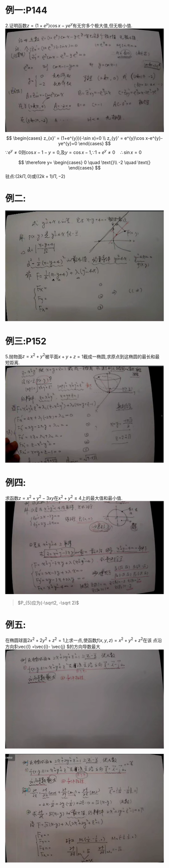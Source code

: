 # 例一:P144 
2.证明函数$z = (1+e^{y})\cos x-ye^{y}$有无穷多个极大值,但无极小值.
![](assets/2022-08-29-14-44-35.png)
$$
\begin{cases}
z_{x}' = (1+e^{y})(-\sin x)=0 \\
z_{y}' = e^{y}\cos x-e^{y}-ye^{y}=0
\end{cases}
$$
$\because e^{y} \neq 0$则$\cos x -1 -y=0$,及$y=\cos x-1$,$\because 1+e^{y}\neq0 \quad \therefore \sin x=0$

$$
\therefore
y=
\begin{cases}
0 \quad \text{}\\
-2 \quad \text{}
\end{cases}
$$
驻点:$(2k \Pi, 0)$或$((2k+1)\Pi,-2)$

# 例二:
![](assets/2022-08-29-14-53-28.png)

# 例三:P152 
5.抛物面$z=x^{2}+y^{2}$被平面$x+y+z=1$截成一椭圆,求原点到这椭圆的最长和最短距离.
![](assets/2022-08-29-15-14-38.png)

# 例四:
求函数$z = x^{2}+y^{2}-3xy$在$x^{2}+y^{2} \le 4$上的最大值和最小值.
![](assets/2022-08-29-15-36-32.png)
> $P_{5}应为(-\sqrt2, -\sqrt 2)$
# 例五:
在椭圆球面$2x^{2}+2y^{2}+z^{2}=1$上求一点,使函数$f(x,y,z)=x^{2}+y^{2}+z^{2}$在该
点沿方向$\vec{l} =\vec{i}- \vec{j} $的方向导数最大
![](assets/2022-08-29-15-44-40.png)

![](assets/2022-09-01-10-42-39.png)